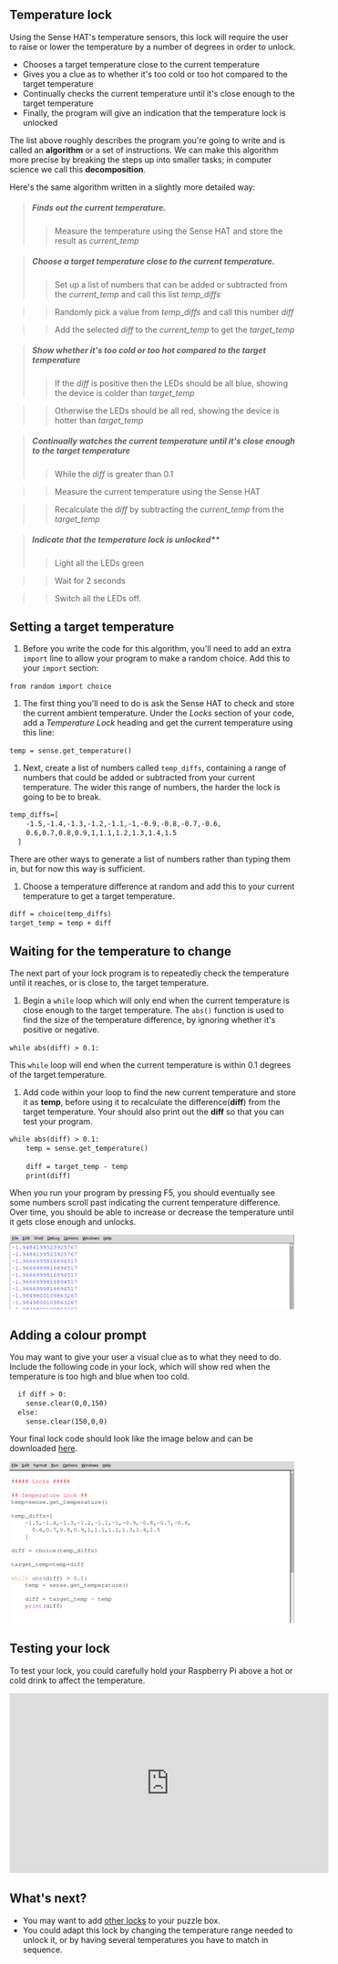 ## Temperature lock

Using the Sense HAT's temperature sensors, this lock will require the user to raise or lower the temperature by a number of degrees in order to unlock.



- Chooses a target temperature close to the current temperature
- Gives you a clue as to whether it's too cold or too hot compared to the target temperature
- Continually checks the current temperature until it's close enough to the target temperature
- Finally, the program will give an indication that the temperature lock is unlocked

The list above roughly describes the program you're going to write and is called an **algorithm** or a set of instructions. We can make this algorithm more precise by breaking the steps up into smaller tasks; in computer science we call this **decomposition**.

Here's the same algorithm written in a slightly more detailed way:

> ##### Finds out the current temperature.
> > Measure the temperature using the Sense HAT and store the result as *current_temp*

> ##### Choose a target temperature close to the current temperature.  
> > Set up a list of numbers that can be added or subtracted from the *current_temp* and call this list *temp_diffs*  

> > Randomly pick a value from *temp_diffs* and call this number *diff*  

> > Add the selected *diff* to the *current_temp* to get the *target_temp*  

> ##### Show whether it's too cold or too hot compared to the target temperature  
> > If the *diff* is positive then the LEDs should be all blue, showing the device is colder than *target_temp*  

> > Otherwise the LEDs should be all red, showing the device is hotter than *target_temp*

> ##### Continually watches the current temperature until it's close enough to the target temperature  
> > While the *diff* is greater than 0.1  

> > Measure the current temperature using the Sense HAT  

> > Recalculate the *diff* by subtracting the *current_temp* from the *target_temp*  

> ##### Indicate that the temperature lock is unlocked**  
> > Light all the LEDs green  

> > Wait for 2 seconds  

> > Switch all the LEDs off.  

## Setting a target temperature

1. Before you write the code for this algorithm, you'll need to add an extra `import` line to allow your program to make a random choice. Add this to your `import` section:

  `from random import choice`

1. The first thing you'll need to do is ask the Sense HAT to check and store the current ambient temperature. Under the *Locks* section of your code, add a *Temperature Lock* heading and get the current temperature using this line:

  `temp = sense.get_temperature()`

1. Next, create a list of numbers called `temp_diffs`, containing a range of numbers that could be added or subtracted from your current temperature. The wider this range of numbers, the harder the lock is going to be to break.

  ```python3
  temp_diffs=[
      -1.5,-1.4,-1.3,-1.2,-1.1,-1,-0.9,-0.8,-0.7,-0.6,
      0.6,0.7,0.8,0.9,1,1.1,1.2,1.3,1.4,1.5
    ]
  ```

  There are other ways to generate a list of numbers rather than typing them in, but for now this way is sufficient.

1. Choose a temperature difference at random and add this to your current temperature to get a target temperature.

  ```Python3
  diff = choice(temp_diffs)
  target_temp = temp + diff
  ```

## Waiting for the temperature to change

The next part of your lock program is to repeatedly check the temperature until it reaches, or is close to, the target temperature.

1. Begin a `while` loop which will only end when the current temperature is close enough to the target temperature. The `abs()` function is used to find the size of the temperature difference, by ignoring whether it's positive or negative.

  `while abs(diff) > 0.1:`

  This `while` loop will end when the current temperature is within 0.1 degrees of the target temperature.

1. Add code within your loop to find the new current temperature and store it as **temp**, before using it to recalculate the difference(**diff**) from the target temperature. Your should also print out the **diff** so that you can test your program.

  ```Python3
  while abs(diff) > 0.1:
      temp = sense.get_temperature()

      diff = target_temp - temp
      print(diff)
  ```

  When you run your program by pressing F5, you should eventually see some numbers scroll past indicating the current temperature difference. Over time, you should be able to increase or decrease the temperature until it gets close enough and unlocks.

![Idle Output](images/temp_diffs.png)

## Adding a colour prompt

You may want to give your user a visual clue as to what they need to do. Include the following code in your lock, which will show red when the temperature is too high and blue when too cold.

  ```Python3
    if diff > 0:
      sense.clear(0,0,150)
    else:
      sense.clear(150,0,0)
  ```

Your final lock code should look like the image below and can be downloaded [here](code/puzzle_box_temp.py).

![Temp Lock Code](images/temp_code_complete.png)

## Testing your lock

To test your lock, you could carefully hold your Raspberry Pi above a hot or cold drink to affect the temperature.

<iframe width="560" height="315" src="https://www.youtube.com/embed/zIgaA9zaaA4" frameborder="0" allowfullscreen></iframe>

## What's next?

- You may want to add [other locks](worksheet.md) to your puzzle box.
- You could adapt this lock by changing the temperature range needed to unlock it, or by having several temperatures you have to match in sequence.

